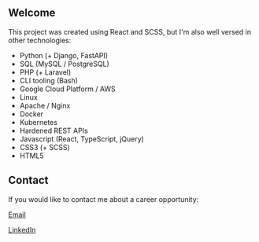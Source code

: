## Welcome

This project was created using React and SCSS, but I'm also well versed in other technologies:

* Python (+ Django, FastAPI)
* SQL (MySQL / PostgreSQL)
* PHP (+ Laravel)
* CLI tooling (Bash)
* Google Cloud Platform / AWS
* Linux
* Apache / Nginx
* Docker
* Kubernetes
* Hardened REST APIs
* Javascript (React, TypeScript, jQuery)
* CSS3 (+ SCSS)
* HTML5

## Contact

If you would like to contact me about a career opportunity:

[Email](mailto:hire@ctanner.dev)

[LinkedIn](https://www.linkedin.com/in/ctannerdev)
